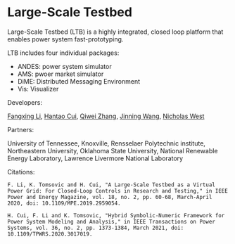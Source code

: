 # Large-Scale Testbed

Large-Scale Testbed (LTB) is a highly integrated, closed loop platform that enables power system fast-prototyping.

LTB includes four individual packages:

- ANDES: power system simulator
- AMS: pwoer market simulator
- DiME: Distributed Messaging Environment
- Vis: Visualizer

Developers:

[Fangxing Li](http://web.eecs.utk.edu/~fli6/), [Hantao Cui](https://github.com/cuihantao), [Qiwei Zhang](https://github.com/qzhang41), [Jinning Wang](https://github.com/jinningwang), [Nicholas West](https://github.com/TheHashTableSlasher)

Partners:

University of Tennessee, Knoxville, Rensselaer Polytechnic institute, Northeastern University, Oklahoma State University, National Renewable Energy Laboratory, Lawrence Livermore National Laboratory

Citations:
```
F. Li, K. Tomsovic and H. Cui, "A Large-Scale Testbed as a Virtual Power Grid: For Closed-Loop Controls in Research and Testing," in IEEE Power and Energy Magazine, vol. 18, no. 2, pp. 60-68, March-April 2020, doi: 10.1109/MPE.2019.2959054.
```
```
H. Cui, F. Li and K. Tomsovic, "Hybrid Symbolic-Numeric Framework for Power System Modeling and Analysis," in IEEE Transactions on Power Systems, vol. 36, no. 2, pp. 1373-1384, March 2021, doi: 10.1109/TPWRS.2020.3017019.
```
